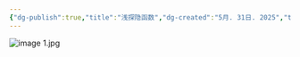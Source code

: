 ```yaml
---
{"dg-publish":true,"title":"浅探隐函数","dg-created":"5月. 31日. 2025","tags":["数学","高考","隐函数"],"permalink":"/Amber/浅探隐函数/","dgPassFrontmatter":true}
---
```


![image 1.jpg](/img/user/Pics/image%201.jpg)